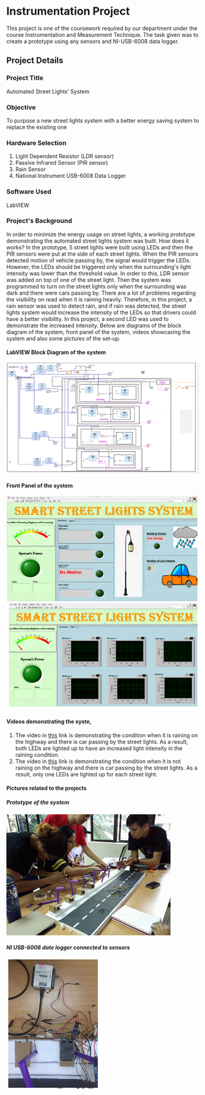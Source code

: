 # Instrumentation Project
This project is one of the coursework required by our department under the course Instrumentation and Measurement Technique. The task given was to create a prototype using any sensors and NI-USB-6008 data logger. 

## Project Details

### Project Title
Automated Street Lights' System

### Objective
To purpose a new street lights system with a better energy saving system to replace the existing one

### Hardware Selection
1. Light Dependent Resistor (LDR sensor)
2. Passive Infrared Sensor (PIR sensor)
3. Rain Sensor
4. National Instrument USB-6008 Data Logger

### Software Used
LabVIEW

### Project's Background
In order to minimize the energy usage on street lights, a working prototype demonstrating the automated street lights system was built. How does it works? In the prototype, 5 street lights were built using LEDs and then the PIR sensors were put at the side of each street lights. When the PIR sensors detected motion of vehicle passing by, the signal would trigger the LEDs. However, the LEDs should be triggered only when the surrounding's light intensity was lower than the threshold value. In order to this, LDR sensor was added on top of one of the street light. Then the system was programmed to turn on the street lights only when the surrounding was dark and there were cars passing by. There are a lot of problems regarding the visibility on read when it is raining heavily. Therefore, in this project, a rain sensor was used to detect rain, and if rain was detected, the street lights system would increase the intensity of the LEDs so that drivers could have a better visibility. In this project, a second LED was used to demonstrate the increased intensity. Below are diagrams of the block diagram of the system, front panel of the system, videos showcasing the system and also some pictures of the set-up.

#### LabVIEW Block Diagram of the system
![LabVIEW Block Diagram](instrument.png)

#### Front Panel of the system
![Front Panel](front-panel-2.png)
![Front Panel](front-panel-1.png)

#### Videos demonstrating the syste,
1. The video in [this](https://www.youtube.com/watch?v=p90MB6ILn4E&feature=youtu.be) link is demonstrating the condition when it is raining on the highway and there is car passing by the street lights. As a result, both LEDs are lighted up to have an increased light intensity in the raining condition.
2. The video in [this](https://www.youtube.com/watch?v=YJaCJHp4dg4) link is demonstrating the condition when it is not raining on the highway and there is car passing by the street lights. As a result, only one LEDs are lighted up for each street light.

#### Pictures related to the projects

##### Prototype of the system
![prototype of the system](setup.png)

##### NI USB-6008 date logger connected to sensors
![NI USB-6008 data logger connected to the sensors](daq.png)

